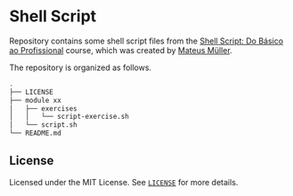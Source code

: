# Shell Script

Repository contains some shell script files from the [Shell Script: Do Básico ao Profissional](https://www.udemy.com/course/shell-script-do-basico-ao-profissional/) course, which was created by [Mateus Müller](https://www.udemy.com/user/4fasters/).

The repository is organized as follows.

```bash
.
├── LICENSE
├── module xx
│   ├── exercises
│   │   └── script-exercise.sh
│   └── script.sh
└── README.md
```

## License

Licensed under the MIT License. See [`LICENSE`](LICENSE) for more details.

